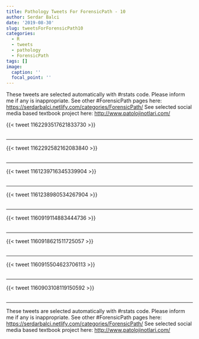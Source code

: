 ```yaml
---
title: Pathology Tweets For ForensicPath - 10
author: Serdar Balci
date: '2019-08-30'
slug: tweetsForForensicPath10
categories:
  - R
  - tweets
  - pathology
  - ForensicPath
tags: []
image:
  caption: ''
  focal_point: ''
---
```



These tweets are selected automatically with #rstats code. Please inform me if any is inappropriate.
See other #ForensicPath pages here: https://serdarbalci.netlify.com/categories/ForensicPath/ 
See selected social media based textbook project here: http://www.patolojinotlari.com/

{{< tweet 1162293517621833730 >}}
<br>
<br>
<hr>
{{< tweet 1162292582162083840 >}}
<br>
<br>
<hr>
{{< tweet 1161239716345339904 >}}
<br>
<br>
<hr>
{{< tweet 1161238980534267904 >}}
<br>
<br>
<hr>
{{< tweet 1160919114883444736 >}}
<br>
<br>
<hr>
{{< tweet 1160918621511725057 >}}
<br>
<br>
<hr>
{{< tweet 1160915504623706113 >}}
<br>
<br>
<hr>
{{< tweet 1160903108119150592 >}}
<br>
<br>
<hr>


These tweets are selected automatically with #rstats code. Please inform me if any is inappropriate.
See other #ForensicPath pages here: https://serdarbalci.netlify.com/categories/ForensicPath/ 
See selected social media based textbook project here: http://www.patolojinotlari.com/
